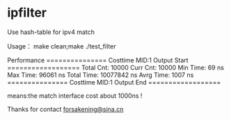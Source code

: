 # ipfilter
Use hash-table for ipv4 match

Usage：
make clean;make
./test_filter

Performance
=============== Costtime MID:1 Output Start ================== 
Total  Cnt:               10000 
Curr   Cnt:               10000 
Min   Time:                  69 ns 
Max   Time:               96061 ns 
Total Time:            10077842 ns 
Avrg  Time:                1007 ns 
=============== Costtime MID:1 Output End ================== 

means:the match interface cost about 1000ns !

Thanks for contact forsakening@sina.cn
